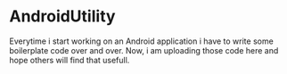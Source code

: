 AndroidUtility
==============

Everytime i start working on an Android application i have to write some boilerplate code over and over. 
Now, i am uploading those code here and hope others will find that usefull.
